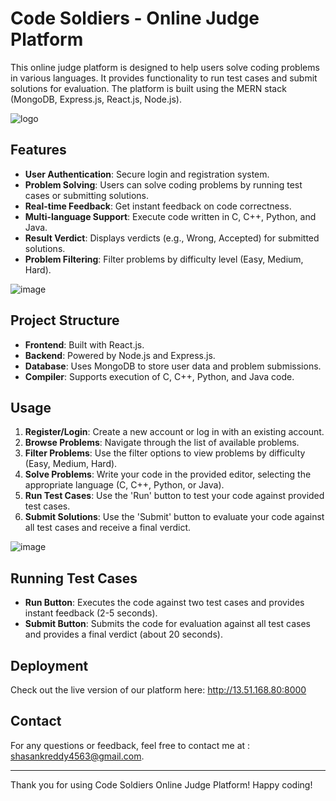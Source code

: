 # Code Soldiers - Online Judge Platform

This online judge platform is designed to help users solve coding problems in various languages. It provides functionality to run test cases and submit solutions for evaluation. The platform is built using the MERN stack (MongoDB, Express.js, React.js, Node.js).

![logo](https://github.com/user-attachments/assets/d1e59d57-7caa-4a46-bea6-cf47198369b0)

## Features

- **User Authentication**: Secure login and registration system.
- **Problem Solving**: Users can solve coding problems by running test cases or submitting solutions.
- **Real-time Feedback**: Get instant feedback on code correctness.
- **Multi-language Support**: Execute code written in C, C++, Python, and Java.
- **Result Verdict**: Displays verdicts (e.g., Wrong, Accepted) for submitted solutions.
- **Problem Filtering**: Filter problems by difficulty level (Easy, Medium, Hard).

![image](https://github.com/user-attachments/assets/51106594-3db1-44d4-afb2-0d0d326d5cb0)

## Project Structure

- **Frontend**: Built with React.js.
- **Backend**: Powered by Node.js and Express.js.
- **Database**: Uses MongoDB to store user data and problem submissions.
- **Compiler**: Supports execution of C, C++, Python, and Java code.

## Usage

1. **Register/Login**: Create a new account or log in with an existing account.
2. **Browse Problems**: Navigate through the list of available problems.
3. **Filter Problems**: Use the filter options to view problems by difficulty (Easy, Medium, Hard).
4. **Solve Problems**: Write your code in the provided editor, selecting the appropriate language (C, C++, Python, or Java).
5. **Run Test Cases**: Use the 'Run' button to test your code against provided test cases.
6. **Submit Solutions**: Use the 'Submit' button to evaluate your code against all test cases and receive a final verdict.

![image](https://github.com/user-attachments/assets/5b7713fe-0512-400b-8521-b3579162a547)

## Running Test Cases

- **Run Button**: Executes the code against two test cases and provides instant feedback (2-5 seconds).
- **Submit Button**: Submits the code for evaluation against all test cases and provides a final verdict (about 20 seconds).

## Deployment

Check out the live version of our platform here: http://13.51.168.80:8000

## Contact

For any questions or feedback, feel free to contact me at : shasankreddy4563@gmail.com.

---

Thank you for using Code Soldiers Online Judge Platform! Happy coding!

